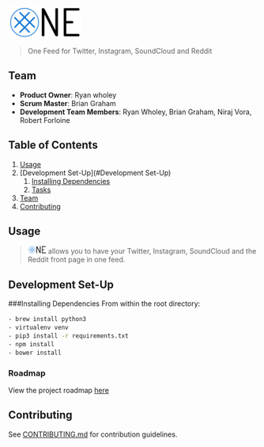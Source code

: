 <img src="/project/static/views/img/logo.png" height="64px"/>

> One Feed for Twitter, Instagram, SoundCloud and Reddit

## Team

  - __Product Owner__: Ryan wholey
  - __Scrum Master__: Brian Graham
  - __Development Team Members__: Ryan Wholey, Brian Graham, Niraj Vora, Robert Forloine

## Table of Contents

1. [Usage](#Usage)
1. [Development Set-Up](#Development Set-Up)
    1. [Installing Dependencies](#installing-dependencies)
    1. [Tasks](#tasks)
1. [Team](#team)
1. [Contributing](#contributing)

## Usage

> <img src="/project/static/views/img/logo.png" height="16px" style="text-align: bottom"/> allows you to have your Twitter, Instagram, SoundCloud and the Reddit front page in one feed. 

## Development Set-Up

###Installing Dependencies
   From within the root directory:

```sh
- brew install python3
- virtualenv venv
- pip3 install -r requirements.txt
- npm install
- bower install
```

### Roadmap

View the project roadmap [here](LINK_TO_PROJECT_ISSUES)


## Contributing

See [CONTRIBUTING.md](CONTRIBUTING.md) for contribution guidelines.
